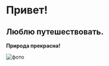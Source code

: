 # Привет!

## Люблю путешествовать.

__Природа прекрасна!__

![фото](/https://vsegda-pomnim.com/uploads/posts/2022-03/1647452676_12-vsegda-pomnim-com-p-onezhskoe-ozero-foto-12.jpg)